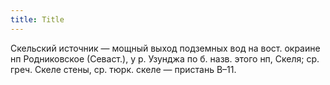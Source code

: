 ```yaml
---
title: Title
---
```


Скельский источник — мощный выход подземных вод на вост. окраине нп Родниковское
(Севаст.), у р. Узунджа по б. назв. этого нп, Скеля; ср. греч. Скеле стены, ср.
тюрк. скеле — пристань В–11.
